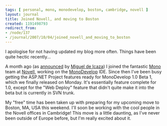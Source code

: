 ```yaml
---
tags: [ personal, mono, monodevelop, boston, cambridge, novell ]
layout: journal
title: Joined Novell, and moving to Boston
created: 1191498793
redirect_from:
- /node/137
- /journal/2007/10/04/joined_novell_and_moving_to_boston
---
```

I apologise for not having updated my blog more often. Things have been quite
hectic recently...

A month ago (as [announced](http://tirania.org/blog/archive/2007/Sep-03.html) by
[Miguel de Icaza](http://tirania.org)) I joined the fantastic
[Mono](http://www.mono-project.com) team at
[Novell](http://www.novell.com)<!--break-->, working on the
[MonoDevelop](http://monodevelop.com) IDE. Since then I've been busy getting the
ASP.NET Project features ready for MonoDevelop 1.0 Beta 1, which we finally
released on Monday. It's essentially feature complete for 1.0, except for the
"Web Deploy" feature that didn't quite make it into the beta but is currently in
SVN trunk.

My "free" time has been taken up with preparing for my upcoming move to Boston,
MA, USA this weekend. I'll soon be working with the cool people in the Novell
offices in Cambridge! This move is a little daunting, as I've never been outside
of Europe before, but I'm really excited about it.